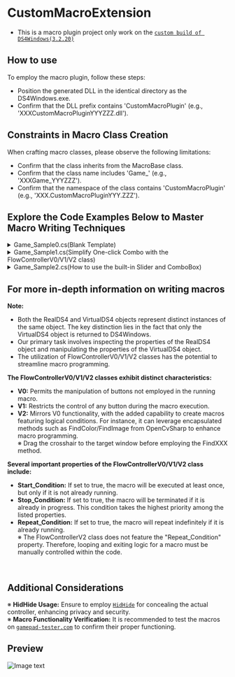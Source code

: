 # CustomMacroExtension
* This is a macro plugin project only work on the [`custom build of DS4Windows(3.2.20)`](https://github.com/TRARS/DS4Windows)  

## How to use
To employ the macro plugin, follow these steps:
* Position the generated DLL in the identical directory as the DS4Windows.exe.
* Confirm that the DLL prefix contains 'CustomMacroPlugin' (e.g.,  'XXXCustomMacroPluginYYYZZZ.dll').

## Constraints in Macro Class Creation
When crafting macro classes, please observe the following limitations:
* Confirm that the class inherits from the MacroBase class.
* Confirm that the class name includes 'Game_' (e.g.,  'XXXGame_YYYZZZ').
* Confirm that the namespace of the class contains 'CustomMacroPlugin' (e.g., 'XXX.CustomMacroPluginYYY.ZZZ').   

## Explore the Code Examples Below to Master Macro Writing Techniques
<details><summary>Game_Sample0.cs(Blank Template)</summary>

```csharp
using CustomMacroBase;
using CustomMacroBase.Helper.Attributes;

//This sample only adds three Toggle buttons on the UI.
//It does not implement macros,
//but only shows how to add Toggle buttons.
namespace CustomMacroPlugin0.GameListSample
{
    [SortIndex(200)]
    partial class Game_Sample0 : MacroBase
    {
        public override void Init()
        {
            MainGate.Text = "Main_ToggleButton";

            MainGate.Add(CreateGateBase("Sub_ToggleButton_0"));
            MainGate.Add(CreateGateBase("Sub_ToggleButton_1"));
            MainGate.Add(CreateGateBase("Sub_ToggleButton_2"));
        }

        public override void UpdateState()
        {
            if (MainGate.Enable is false) { return; }

            if (MainGate[0].Enable) { }
            if (MainGate[1].Enable) { }
            if (MainGate[2].Enable) { }
        }
    }
}
```
</details>


<details><summary>Game_Sample1.cs(Simplify One-click Combo with the FlowControllerV0/V1/V2 class)</summary>

```csharp
using CustomMacroBase;
using CustomMacroBase.Helper.Attributes;
using CustomMacroBase.Helper.Tools.FlowManager;
using CustomMacroBase.Helper.Tools.TimeManager;
using System;
using System.Collections.Generic;

//This sample introduces three Toggle buttons to the UI, with each button corresponding to a distinct macro.
//This simplifies the process of macro creation, making it more user-friendly.
namespace CustomMacroPlugin0.GameListSample
{
    [SortIndex(201)]
    partial class Game_Sample1 : MacroBase
    {
        readonly StopwatchTask StopwatchTask = new();

        public override void Init()
        {
            MainGate.Text = "Slain Albinauric mobs. All macros are activated by pressing □ and termination upon pressing ○";

            MainGate.Add(CreateGateBase("Sacred Relic Sword V0", groupName: "jmB!$h@T"));
            MainGate.Add(CreateGateBase("Sacred Relic Sword V1", groupName: "jmB!$h@T"));
            MainGate.Add(CreateGateBase("Sacred Relic Sword V2", groupName: "jmB!$h@T"));
        }

        public override void UpdateState()
        {
            if (MainGate.Enable is false) { return; }

            if (MainGate[0].Enable) { Macro0(); }
            if (MainGate[1].Enable) { Macro1(); }
            if (MainGate[2].Enable) { Macro2(); }
        }
    }

    //Sacred Relic Sword V0 —— During macro execution, we can still operate buttons that are not utilized within the macro.
    partial class Game_Sample1
    {
        FlowControllerV0 Macro0_Flow = new("Sacred Relic Sword V0", () => { VirtualDS4.Square = false; }) //Before each action in the macro is executed, □ will be released.
        {
            new(()=>{ VirtualDS4.Circle = true; VirtualDS4.LX = 72; VirtualDS4.LY = 0; },2200),
            new(()=>{ VirtualDS4.Circle = true; VirtualDS4.LX = 16; VirtualDS4.LY = 0; },1400),
            new(()=>{ VirtualDS4.Circle = true; VirtualDS4.LX = 72; VirtualDS4.LY = 0; },100),

            new(()=>{ VirtualDS4.L2 = 255; },5500),
            new(()=>{ VirtualDS4.OutputTouchButton = true;},400),
            new(()=>{ VirtualDS4.Triangle = true;},200),
            new(()=>{ VirtualDS4.Cross = true;},100),
            new(()=>{ VirtualDS4.Cross = false;},100),
            new(()=>{ VirtualDS4.Cross = true;},100),

            new(4600),//Loading time
        };

        private void Macro0()
        {
            Macro0_Flow.Start_Condition = RealDS4.Square;//Activated by pressing □
            Macro0_Flow.Stop_Condition = RealDS4.Circle;//Termination upon pressing ○
            Macro0_Flow.Repeat_Condition = true;//Automatic Loop
            Macro0_Flow.ExecuteMacro();
        }
    }

    //Sacred Relic Sword V1 —— During macro execution, we are unable to operate any buttons.
    partial class Game_Sample1
    {
        FlowControllerV1 Macro1_Flow = new("Sacred Relic Sword V1")
        {
            new(btnKey.Circle,true),
            new(btnKey.LX,72), new(btnKey.LY,0), new(2200),
            new(btnKey.LX,16), new(btnKey.LY,0), new(1400),
            new(btnKey.LX,72), new(btnKey.LY,0), new(100),
            new(btnKey.Circle, false), new(btnKey.LX, 128), new(btnKey.LY, 128),//※ Unlike V0, we need to manually reset the state of the buttons used previously.

            new(btnKey.L2,255,5500),
            new(btnKey.L2,0),//※ Unlike V0, we need to manually reset the state of the buttons used previously

            new(btnKey.OutputTouchButton,true,400),
            new(btnKey.OutputTouchButton,false),//※ Unlike V0, we need to manually reset the state of the buttons used previously

            new(btnKey.Triangle,true,200),
            new(btnKey.Triangle,false),//※ Unlike V0, we need to manually reset the state of the buttons used previously

            new(btnKey.Cross,true,100),
            new(btnKey.Cross,false,100),
            new(btnKey.Cross,true,100),
            new(btnKey.Cross,false),//※ Unlike V0, we need to manually reset the state of the buttons used previously

            new(4600),//Loading time
        };

        private void Macro1()
        {
            Macro1_Flow.Start_Condition = RealDS4.Square;//Activated by pressing □
            Macro1_Flow.Stop_Condition = RealDS4.Circle;//Termination upon pressing ○
            Macro1_Flow.Repeat_Condition = true;//Automatic Loop
            Macro1_Flow.ExecuteMacro(VirtualDS4);//※ Unlike V0, we need to pass VirtualDS4 as a parameter here.
        }
    }

    //Sacred Relic Sword V2 —— During macro execution, we can still operate buttons that are not utilized within the macro.
    partial class Game_Sample1
    {
        FlowControllerV2? Macro2_Flow;

        private void Macro2()
        {
            Macro2_Flow ??= new("Sacred Relic Sword V2", () => { VirtualDS4.Square = false; }) //Before each action in the macro is executed, □ will be released.
            {
                (x, y, z) => { Macro2_Detail(ref x[0], ref y[0], ref z); }
            };
            Macro2_Flow.Start_Condition = RealDS4.Square;//Activated by pressing □
            Macro2_Flow.Stop_Condition = RealDS4.Circle;//Termination upon pressing ○
            Macro2_Flow.ExecuteMacro();
        }

        private void Macro2_Detail(ref Action _action, ref bool _cancel, ref Func<int, bool> _wait)
        {
            var wait = _wait;

            int pRunes = 0;//Used to keep track of the current number of runes
            Dictionary<Action, int> ActionList = new()
            {
                {() => { VirtualDS4.Circle = true; VirtualDS4.LX = 72; VirtualDS4.LY = 0; },2200},
                {() => { VirtualDS4.Circle = true; VirtualDS4.LX = 16; VirtualDS4.LY = 0; },1400},
                {() => { VirtualDS4.Circle = true; VirtualDS4.LX = 72; VirtualDS4.LY = 0; },100},

                {() => { VirtualDS4.L2 = 255; },5500},
                {() => { VirtualDS4.OutputTouchButton = true; },400},
                {() => { VirtualDS4.Triangle = true; },200},
                {() => { VirtualDS4.Cross = true; },100},
                {() => { VirtualDS4.Cross = false; },100},
                {() => { VirtualDS4.Cross = true; },100},

                {() => { },4600 } //Loading time
            };

            while (_cancel is false)
            {
                //Performing numerical recognition in another thread.
                StopwatchTask["2scGb%&p"].Run((sw) =>
                {
                    var cancel_a_lengthy_delay = wait(2800);//Waiting for the numbers to stop jumping.
                    if (cancel_a_lengthy_delay) { return; }

                    sw.Restart();
                    {
                        if (int.TryParse(FindNumber(new(1730, 1020, 130, 24)), out int cRunes))//Get the number of runes.
                        {
                            Print($"Runes: {cRunes} (+{cRunes - pRunes}) -> ({sw.ElapsedMilliseconds}ms)");
                            pRunes = cRunes;
                        }
                        else { Print($"Runes: Error"); }
                    }
                    sw.Stop();
                });

                //Execute pre-defined actions in sequence.
                foreach (var item in ActionList)
                {
                    if (_cancel) { return; }

                    _action = item.Key; wait(item.Value);
                }
            }
        }
    }
}
```
</details>


<details><summary>Game_Sample2.cs(How to use the built-in Slider and ComboBox)</summary>

```csharp
using CustomMacroBase;
using CustomMacroBase.Helper;
using CustomMacroBase.Helper.Attributes;
using CustomMacroBase.Helper.Tools.FlowManager;
using System;
using System.Collections.ObjectModel;
using System.Linq;

//This sample illustrates how to use the built-in Slider and ComboBox.
namespace CustomMacroPlugin0.GameListSample
{
    partial class Game_Sample2
    {
        enum ComboBoxEnum
        {
            delay128, delay256, delay512, delay1024,
        }

        class InnerModel
        {
            public double SliderValue = 0;
            public ComboBoxEnum ComboBoxSelectedItem = ComboBoxEnum.delay128;
            public ObservableCollection<string> ComboBoxItemsSource = ConvertEnumToObservableCollection<ComboBoxEnum>();

            private static ObservableCollection<string> ConvertEnumToObservableCollection<T>() where T : Enum
            {
                var enumValues = Enum.GetValues(typeof(T)).Cast<T>();
                var stringValues = enumValues.Select(e => e.ToString());
                var observableCollection = new ObservableCollection<string>(stringValues);

                return observableCollection;
            }
        }

        class InnerViewModel : NotificationObject
        {
            InnerModel model = new();

            public double SliderValue
            {
                get => model.SliderValue;
                set
                {
                    if (model.SliderValue != value)
                    {
                        model.SliderValue = Math.Floor(value);
                        NotifyPropertyChanged();
                    }
                }
            }
            public ComboBoxEnum ComboBoxSelectedItem
            {
                get => model.ComboBoxSelectedItem;
                set
                {
                    if (model.ComboBoxSelectedItem != value)
                    {
                        model.ComboBoxSelectedItem = value;
                        NotifyPropertyChanged();
                    }
                }
            }
            public ObservableCollection<string> ComboBoxItemsSource
            {
                get => model.ComboBoxItemsSource;
                set
                {
                    if (model.ComboBoxItemsSource != value)
                    {
                        model.ComboBoxItemsSource = value;
                        NotifyPropertyChanged();
                    }
                }
            }
        }

        static InnerViewModel viewmodel = new();
    }

    [SortIndex(202)]
    partial class Game_Sample2 : MacroBase
    {
        public override void Init()
        {
            MainGate.Text = "Slider and ComboBox";

            MainGate.Add(CreateGateBase("hold press □ to observe the delay during rapid firing")); //[0]
            MainGate[0].AddEx(() => CreateSlider(5, 1000, viewmodel, nameof(viewmodel.SliderValue), 1, sliderTextPrefix: $"delay:", defalutValue: 50, sliderTextSuffix: $"ms"));

            MainGate.Add(CreateGateBase("hold press ○ to observe the delay during rapid firing")); //[1]
            MainGate[1].AddEx(() => CreateComboBox(viewmodel, nameof(viewmodel.ComboBoxItemsSource), nameof(viewmodel.ComboBoxSelectedItem), commentText: "ms", defalutIndex: 0));
        }

        public override void UpdateState()
        {
            if (MainGate.Enable is false) { return; }

            if (MainGate[0].Enable) { Macro0(); }
            if (MainGate[1].Enable) { Macro1(); }
        }
    }

    partial class Game_Sample2
    {
        FlowControllerV0 Macro0_Flow = new("Macro0", () => { VirtualDS4.Square = false; })
        {
            new(()=>{ VirtualDS4.Square = true;}, 50),
            new(()=>{ VirtualDS4.Square = false;},()=>(int)viewmodel.SliderValue),
        };

        private void Macro0()
        {
            Macro0_Flow.Start_Condition = RealDS4.Square; //Activated by pressing □
            Macro0_Flow.Stop_Condition = RealDS4.Square is false; //Termination upon releasing □
            Macro0_Flow.Repeat_Condition = true;
            Macro0_Flow.ExecuteMacro();
        }
    }

    partial class Game_Sample2
    {
        FlowControllerV0? Macro1_Flow;

        Func<int> durationfunc = () =>
        {
            switch (viewmodel.ComboBoxSelectedItem)
            {
                case ComboBoxEnum.delay128: return 128;
                case ComboBoxEnum.delay256: return 256;
                case ComboBoxEnum.delay512: return 512;
                case ComboBoxEnum.delay1024: return 1024;
                default: return 1024;
            }
        };

        private void Macro1()
        {
            Macro1_Flow ??= new("Macro1", () => { VirtualDS4.Circle = false; })
            {
                new(() => { VirtualDS4.Circle = true; }, 50),
                new(() => { VirtualDS4.Circle = false; }, durationfunc),
            };

            Macro1_Flow.Start_Condition = RealDS4.Circle;  //Activated by pressing ○
            Macro1_Flow.Stop_Condition = RealDS4.Circle is false;  //Termination upon releasing ○
            Macro1_Flow.Repeat_Condition = true;
            Macro1_Flow.ExecuteMacro();
        }
    }
}
```
</details>

## For more in-depth information on writing macros
<strong>Note:</strong><br>
* Both the RealDS4 and VirtualDS4 objects represent distinct instances of the same object. The key distinction lies in the fact that only the VirtualDS4 object is returned to DS4Windows.<br>
* Our primary task involves inspecting the properties of the RealDS4 object and manipulating the properties of the VirtualDS4 object.<br>
* The utilization of FlowControllerV0/V1/V2 classes has the potential to streamline macro programming.<br>

<strong>The FlowControllerV0/V1/V2 classes exhibit distinct characteristics:</strong><br>
* <strong>V0:</strong> Permits the manipulation of buttons not employed in the running macro.<br>
* <strong>V1:</strong> Restricts the control of any button during the macro execution.<br>
* <strong>V2:</strong> Mirrors V0 functionality, with the added capability to create macros featuring logical conditions. For instance, it can leverage encapsulated methods such as FindColor/FindImage from OpenCvSharp to enhance macro programming.<br>
※ Drag the crosshair to the target window before employing the FindXXX method.

<strong>Several important properties of the FlowControllerV0/V1/V2 class include:</strong><br>
* <strong>Start_Condition:</strong> If set to true, the macro will be executed at least once, but only if it is not already running.<br>
* <strong>Stop_Condition:</strong> If set to true, the macro will be terminated if it is already in progress. This condition takes the highest priority among the listed properties.<br>
* <strong>Repeat_Condition:</strong> If set to true, the macro will repeat indefinitely if it is already running.<br>
※ The FlowControllerV2 class does not feature the "Repeat_Condition" property. Therefore, looping and exiting logic for a macro must be manually controlled within the code.
<br>

## Additional Considerations
※ <strong>HidHide Usage:</strong> Ensure to employ [`HidHide`](https://github.com/ViGEm/HidHide/releases) for concealing the actual controller, enhancing privacy and security.<br>
※ <strong>Macro Functionality Verification:</strong> It is recommended to test the macros on [`gamepad-tester.com`](https://gamepad-tester.com/) to confirm their proper functioning.<br>


## Preview
![Image text](https://i.imgur.com/Hw3LKqU.png)